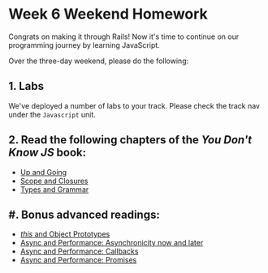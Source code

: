 # Week 6 Weekend Homework

Congrats on making it through Rails! Now it's time to continue on our programming journey by learning JavaScript.

Over the three-day weekend, please do the following:

## 1. Labs
We've deployed a number of labs to your track. Please check the track nav under the `Javascript` unit.


## 2. Read the following chapters of the *You Don't Know JS* book:

* [Up and Going](https://github.com/getify/You-Dont-Know-JS/blob/master/up%20&%20going/README.md#you-dont-know-js-up--going)
* [Scope and Closures](https://github.com/getify/You-Dont-Know-JS/blob/master/scope%20&%20closures/README.md#you-dont-know-js-scope--closures)
* [Types and Grammar](https://github.com/getify/You-Dont-Know-JS/blob/master/types%20&%20grammar/README.md#you-dont-know-js-types--grammar)

## #. Bonus advanced readings:

* [*this* and Object Prototypes](https://github.com/getify/You-Dont-Know-JS/blob/master/this%20&%20object%20prototypes/README.md#you-dont-know-js-this--object-prototypes)
* [Async and Performance: Asynchronicity now and later](https://github.com/getify/You-Dont-Know-JS/blob/master/async%20%26%20performance/ch1.md)
* [Async and Performance: Callbacks](https://github.com/getify/You-Dont-Know-JS/blob/master/async%20%26%20performance/ch2.md)
* [Async and Performance: Promises](https://github.com/getify/You-Dont-Know-JS/blob/master/async%20%26%20performance/ch3.md)


